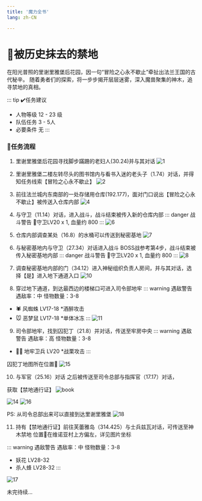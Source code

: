 ```yaml
---
title: '魔力全书'
lang: zh-CN

---
```


# 📜被历史抹去的禁地

在阳光普照的里谢里雅堡后花园，因一句“冒险之心永不歇止”牵扯出法兰王国的古代秘辛。
随着勇者们的探索，将一步步揭开层层迷雾，深入魔兽聚集的神木，追寻禁地的真相。

::: tip ✔️任务建议
- 人物等级	12 - 23 级
- 队伍任务  3 - 5人
- 必要条件  无
:::

### 📝任务流程

1. 里谢里雅堡后花园寻找脚步蹣跚的老妇人(30.24)并与其对话
![1](https://user-images.githubusercontent.com/78347270/115094976-88725780-9f5a-11eb-8662-3be77e3cf784.png)

2. 里谢里雅堡二楼左转尽头的图书馆内与看书入迷的老头子（1.74）对话，并得知任务线索【冒险之心永不歇止】
![2](https://user-images.githubusercontent.com/78347270/115094960-7b556880-9f5a-11eb-81b0-2e86163c34f5.png)

3. 前往法兰城内东南部的一处存储用仓库(192.177)，面对门口说出【冒险之心永不歇止】被传送入仓库内部
![4](https://user-images.githubusercontent.com/78347270/115095161-26feb880-9f5b-11eb-9b5c-40aaaebd6d86.png)

4. 与守卫（11.14）对话，进入战斗，战斗结束被传入新的仓库内部
::: danger 战斗警告
👹守卫LV20 x 1, 血量约 800
:::
![6](https://user-images.githubusercontent.com/78347270/115095355-f23f3100-9f5b-11eb-942c-11557d687ddd.png)

5. 仓库内部调查某处（16.8）的水桶可以传送到秘密基地
![7](https://user-images.githubusercontent.com/78347270/115095598-cd978900-9f5c-11eb-9bb7-6aa31fc32195.png)

6. 与秘密基地内与守卫（27.34）对话进入战斗 BOSS战参考第4步，战斗结束被传入秘密基地内部
::: danger 战斗警告
👹守卫LV20 x 1, 血量约 800
:::
![8](https://user-images.githubusercontent.com/78347270/115095589-c40e2100-9f5c-11eb-8fa7-68d3a1b85446.png)

7. 调查秘密基地内部的门（34.12）进入神秘组织负责人房间，并与其对话，选择【是】进入地下通道入口
![10](https://user-images.githubusercontent.com/78347270/115095878-da68ac80-9f5d-11eb-88e5-6c2212d15abd.png)

8. 穿过地下通道，到达最西边的楼梯口可进入司令部地牢
::: warning 遇敌警告 遇敌率：中 怪物数量：3-8
- 🕷️ 风蜘蛛 LV17-18 *酒醉攻击
- 🐭 恶梦鼠 LV17-18 *单体冰冻
:::
![11](https://user-images.githubusercontent.com/78347270/115095871-d177db00-9f5d-11eb-8d9c-60219f71be58.png)

9. 司令部地牢，找到囚犯丁（21.8）并对话，传送至牢房中央
::: warning 遇敌警告 遇敌率：高 怪物数量：3-8
- 💂‍♂️ 地牢卫兵 LV20 *战栗攻击
:::

囚犯丁地图所在位置📍 ![15](https://user-images.githubusercontent.com/78347270/115100314-c1b8c080-9f76-11eb-8af1-4c863e51241a.png)


10. 与军官（25.16）对话 之后被传送至司令总部与指挥官（17.17）对话，

获取【禁地通行证】 ![book](https://user-images.githubusercontent.com/78347270/115100517-2294c880-9f78-11eb-97c7-657ce9dfc3d0.png)

![14](https://user-images.githubusercontent.com/78347270/115100442-9edadc00-9f77-11eb-8d23-66039c80326e.png)
![16](https://user-images.githubusercontent.com/78347270/115100344-f75da980-9f76-11eb-85d0-1bfbfe2272a2.png)

PS: 从司令总部出来可以直接到达里谢里雅堡
![18](https://user-images.githubusercontent.com/78347270/115100617-b9618500-9f78-11eb-998b-081225560e8a.png)


11. 持有【禁地通行证】前往芙蕾雅岛（314.425）与士兵兹瓦对话，可传送至神木禁地
位置📍在维诺亚村上方偏左，详见图片坐标

::: warning 遇敌警告 遇敌率：中 怪物数量：3-8
-  妖花 LV28-32 
-  杀人蜂 LV28-32
:::

![17](https://user-images.githubusercontent.com/78347270/115108992-54288680-9fae-11eb-9e62-35f4c76134a0.png)

 未完待续...